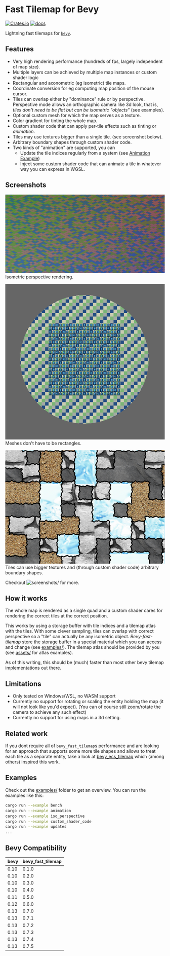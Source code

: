 
# Fast Tilemap for Bevy

[![Crates.io](https://img.shields.io/crates/v/bevy_fast_tilemap)](https://crates.io/crates/bevy_fast_tilemap)
[![docs](https://docs.rs/bevy_fast_tilemap/badge.svg)](https://docs.rs/bevy_fast_tilemap/)

Lightning fast tilemaps for [`bevy`](https://bevyengine.org/).

## Features

- Very high rendering performance (hundreds of fps, largely independent of map size).
- Multiple layers can be achieved by multiple map instances or custom shader logic
- Rectangular and axonometric (eg isometric) tile maps.
- Coordinate conversion for eg computing map position of the mouse cursor.
- Tiles can overlap either by "dominance" rule or by perspective.
  Perspective mode allows an orthographic camera like 3d look,
  that is, *tiles don't need to be flat but can be isometric "objects"* (see examples).
- Optional custom mesh for which the map serves as a texture.
- Color gradient for tinting the whole map.
- Custom shader code that can apply per-tile effects such as tinting or *animation*.
- Tiles may use textures bigger than a single tile. (see screenshot below).
- Arbitrary boundary shapes through custom shader code.
- Two kinds of "animation" are supported, you can
  - Update the tile indices regularly from a system (see [Animation Example](examples/animation.rs))
  - Inject some custom shader code that can animate a tile in whatever way you can express in WGSL.

## Screenshots

![iso_perspective](screenshots/iso_perspective.png)
Isometric perspective rendering.

![custom_mesh](screenshots/custom_mesh.png)
Meshes don't have to be rectangles.

![patterns](screenshots/patterns.png)
Tiles can use bigger textures and (through custom shader code) arbitrary boundary shapes.

Checkout ![screenshots/](screenshots/) for more.

## How it works

The whole map is rendered as a single quad and a custom shader cares for rendering the
correct tiles at the correct position.

This works by using a storage buffer with tile indices and a tilemap atlas with the tiles.
With some clever sampling, tiles can overlap with correct perspective so a "tile" can actually be
any isometric object.
*Bevy-fast-tilemap* store the storage buffer in a special material which you can access and change
(see [examples/](examples/)).
The tilemap atlas should be provided by you (see [assets/](assets/) for atlas examples).

As of this writing, this should be (much) faster than most other bevy tilemap implementations out
there.

## Limitations

- Only tested on Windows/WSL, no WASM support
- Currently no support for rotating or scaling the entity holding the map (it will not look like you'd expect).
  (You can of course still zoom/rotate the camera to achieve any such effect)
- Currently no support for using maps in a 3d setting.

## Related work

If you dont require all of `bevy_fast_tilemap`s performance and are looking for an approach that
supports some more tile shapes and allows to treat each tile as a separate entity, take a look at
[bevy_ecs_tilemap](https://github.com/StarArawn/bevy_ecs_tilemap/) which (among others) inspired
this work.

## Examples

Check out the [examples/](examples/) folder to get an overview.
You can run the examples like this:

```bash
cargo run --example bench
cargo run --example animation
cargo run --example iso_perspective
cargo run --example custom_shader_code
cargo run --example updates
...
```

## Bevy Compatibility

|bevy|bevy_fast_tilemap|
|---|---|
|0.10|0.1.0|
|0.10|0.2.0|
|0.10|0.3.0|
|0.10|0.4.0|
|0.11|0.5.0|
|0.12|0.6.0|
|0.13|0.7.0|
|0.13|0.7.1|
|0.13|0.7.2|
|0.13|0.7.3|
|0.13|0.7.4|
|0.13|0.7.5|
